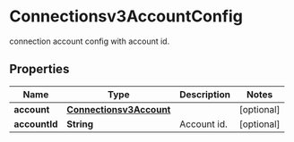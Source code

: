 

# Connectionsv3AccountConfig

connection account config with account id.

## Properties

| Name | Type | Description | Notes |
|------------ | ------------- | ------------- | -------------|
|**account** | [**Connectionsv3Account**](Connectionsv3Account.md) |  |  [optional] |
|**accountId** | **String** | Account id. |  [optional] |



